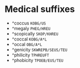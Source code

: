 # Medical suffixes

* ^coccus `KOBG/US`
* ^megaly `PHEG/HREU`
* ^scopically `SKOP/KHREU`
* ^coccal `KOBG/A*L`
* ^occal `OBG/A*L`
* ^genicity `SKWREPB/SEUS/TEU`
* ^philicity `TPHREUFT`
* ^phobicity `TPOEB/EUS/TEU`
